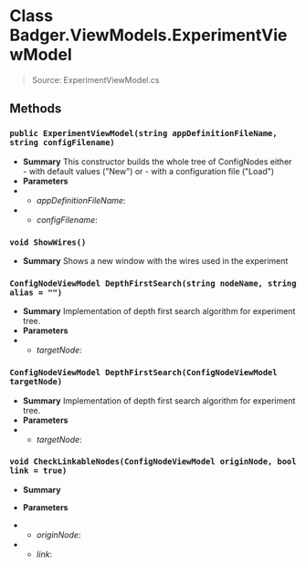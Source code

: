 # Class Badger.ViewModels.ExperimentViewModel
> Source: ExperimentViewModel.cs
## Methods
### ``public ExperimentViewModel(string appDefinitionFileName, string configFilename)``
* **Summary**
  This constructor builds the whole tree of ConfigNodes either - with default values ("New") or - with a configuration file ("Load")
* **Parameters**
* * _appDefinitionFileName_: 
* * _configFilename_: 
### ``void ShowWires()``
* **Summary**
  Shows a new window with the wires used in the experiment
### ``ConfigNodeViewModel DepthFirstSearch(string nodeName, string alias = "")``
* **Summary**
  Implementation of depth first search algorithm for experiment tree.
* **Parameters**
* * _targetNode_: 
### ``ConfigNodeViewModel DepthFirstSearch(ConfigNodeViewModel targetNode)``
* **Summary**
  Implementation of depth first search algorithm for experiment tree.
* **Parameters**
* * _targetNode_: 
### ``void CheckLinkableNodes(ConfigNodeViewModel originNode, bool link = true)``
* **Summary**
  
* **Parameters**
* * _originNode_: 
* * _link_: 
